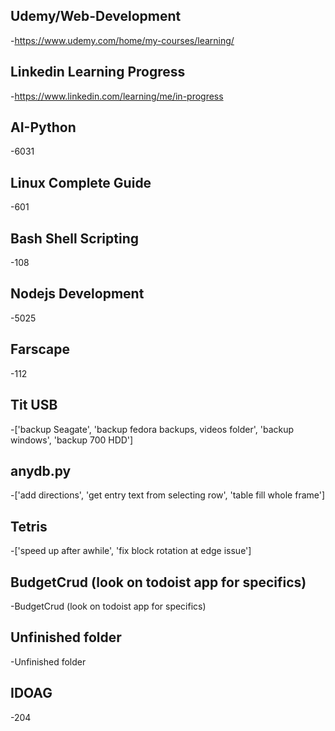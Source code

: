 ## Udemy/Web-Development
 -https://www.udemy.com/home/my-courses/learning/

## Linkedin Learning Progress
 -https://www.linkedin.com/learning/me/in-progress

## AI-Python
 -6031

## Linux Complete Guide
 -601

## Bash Shell Scripting
 -108

## Nodejs Development
 -5025

## Farscape
 -112

## Tit USB
 -['backup Seagate', 'backup fedora backups, videos folder', 'backup windows', 'backup 700 HDD']

## anydb.py
 -['add directions', 'get entry text from selecting row', 'table fill whole frame']

## Tetris
 -['speed up after awhile', 'fix block rotation at edge issue']

## BudgetCrud (look on todoist app for specifics)
 -BudgetCrud (look on todoist app for specifics)

## Unfinished folder
 -Unfinished folder

## IDOAG
 -204

